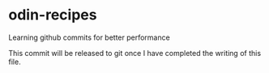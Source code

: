 # odin-recipes
Learning github commits for better performance

This commit will be released to git once I have completed the writing of this file.